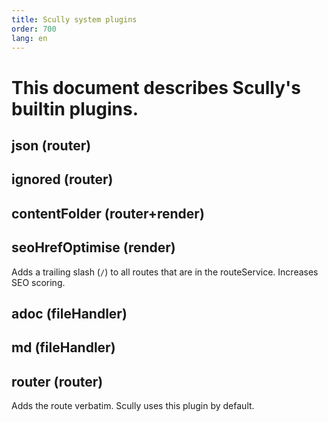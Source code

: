 ```yaml
---
title: Scully system plugins
order: 700
lang: en
---
```


# This document describes Scully's builtin plugins.

## json (router)

## ignored (router)

## contentFolder (router+render)

## seoHrefOptimise (render)

Adds a trailing slash (`/`) to all routes that are in the routeService. Increases SEO scoring.

## adoc (fileHandler)

## md (fileHandler)

## router (router)

Adds the route verbatim. Scully uses this plugin by default.
